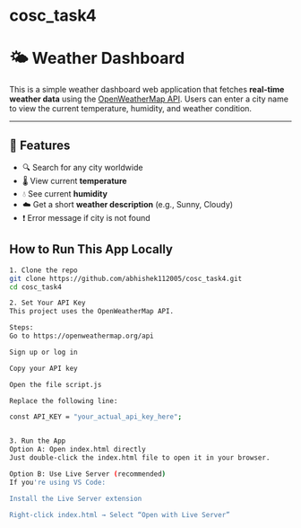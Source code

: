 # cosc_task4

# 🌤️ Weather Dashboard

This is a simple weather dashboard web application that fetches **real-time weather data** using the [OpenWeatherMap API](https://openweathermap.org/api). Users can enter a city name to view the current temperature, humidity, and weather condition.

---

## 🚀 Features

- 🔍 Search for any city worldwide
- 🌡️ View current **temperature**
- 💧 See current **humidity**
- ☁️ Get a short **weather description** (e.g., Sunny, Cloudy)
- ❗ Error message if city is not found

## How to Run This App Locally




```bash
1. Clone the repo
git clone https://github.com/abhishek112005/cosc_task4.git
cd cosc_task4

2. Set Your API Key
This project uses the OpenWeatherMap API.

Steps:
Go to https://openweathermap.org/api

Sign up or log in

Copy your API key

Open the file script.js

Replace the following line:

const API_KEY = "your_actual_api_key_here";


3. Run the App
Option A: Open index.html directly
Just double-click the index.html file to open it in your browser.

Option B: Use Live Server (recommended)
If you're using VS Code:

Install the Live Server extension

Right-click index.html → Select “Open with Live Server”




